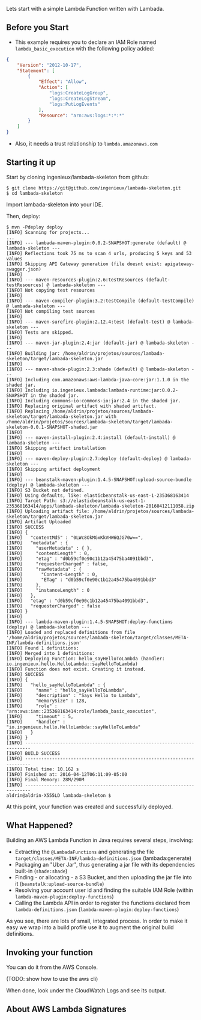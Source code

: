 
Lets start with a simple Lambda Function written with Lambada.

## Before you Start

  * This example requires you to declare an IAM Role named ```lambda_basic_execution``` with the following policy added:

```json
{
    "Version": "2012-10-17",
    "Statement": [
        {
            "Effect": "Allow",
            "Action": [
                "logs:CreateLogGroup",
                "logs:CreateLogStream",
                "logs:PutLogEvents"
            ],
            "Resource": "arn:aws:logs:*:*:*"
        }
    ]
}
```

  * Also, it needs a trust relationship to ```lambda.amazonaws.com```

## Starting it up

Start by cloning ingenieux/lambada-skeleton from github:

```
$ git clone https://git@github.com/ingenieux/lambada-skeleton.git
$ cd lambada-skeleton
```

Import lambada-skeleton into your IDE.

Then, deploy:

```
$ mvn -Pdeploy deploy
[INFO] Scanning for projects...
...
[INFO] --- lambada-maven-plugin:0.0.2-SNAPSHOT:generate (default) @ lambada-skeleton ---
[INFO] Reflections took 75 ms to scan 4 urls, producing 5 keys and 53 values 
[INFO] Skipping API Gateway generation (file doesnt exist: apigateway-swagger.json)
[INFO] 
[INFO] --- maven-resources-plugin:2.6:testResources (default-testResources) @ lambada-skeleton ---
[INFO] Not copying test resources
[INFO] 
[INFO] --- maven-compiler-plugin:3.2:testCompile (default-testCompile) @ lambada-skeleton ---
[INFO] Not compiling test sources
[INFO] 
[INFO] --- maven-surefire-plugin:2.12.4:test (default-test) @ lambada-skeleton ---
[INFO] Tests are skipped.
[INFO] 
[INFO] --- maven-jar-plugin:2.4:jar (default-jar) @ lambada-skeleton ---
[INFO] Building jar: /home/aldrin/projetos/sources/lambada-skeleton/target/lambada-skeleton.jar
[INFO] 
[INFO] --- maven-shade-plugin:2.3:shade (default) @ lambada-skeleton ---
[INFO] Including com.amazonaws:aws-lambda-java-core:jar:1.1.0 in the shaded jar.
[INFO] Including io.ingenieux.lambada:lambada-runtime:jar:0.0.2-SNAPSHOT in the shaded jar.
[INFO] Including commons-io:commons-io:jar:2.4 in the shaded jar.
[INFO] Replacing original artifact with shaded artifact.
[INFO] Replacing /home/aldrin/projetos/sources/lambada-skeleton/target/lambada-skeleton.jar with /home/aldrin/projetos/sources/lambada-skeleton/target/lambada-skeleton-0.0.1-SNAPSHOT-shaded.jar
[INFO] 
[INFO] --- maven-install-plugin:2.4:install (default-install) @ lambada-skeleton ---
[INFO] Skipping artifact installation
[INFO] 
[INFO] --- maven-deploy-plugin:2.7:deploy (default-deploy) @ lambada-skeleton ---
[INFO] Skipping artifact deployment
[INFO] 
[INFO] --- beanstalk-maven-plugin:1.4.5-SNAPSHOT:upload-source-bundle (deploy) @ lambada-skeleton ---
[INFO] S3 Bucket not defined.
[INFO] Using defaults, like: elasticbeanstalk-us-east-1-235368163414
[INFO] Target Path: s3://elasticbeanstalk-us-east-1-235368163414/apps/lambada-skeleton/lambada-skeleton-20160412111058.zip
[INFO] Uploading artifact file: /home/aldrin/projetos/sources/lambada-skeleton/target/lambada-skeleton.jar
[INFO] Artifact Uploaded
[INFO] SUCCESS
[INFO] {
[INFO]   "contentMd5" : "0LWc8OkMGxKkVHW6QJG70w==",
[INFO]   "metadata" : {
[INFO]     "userMetadata" : { },
[INFO]     "contentLength" : 0,
[INFO]     "etag" : "d0b59cf0e90c1b12a45475ba4091bbd3",
[INFO]     "requesterCharged" : false,
[INFO]     "rawMetadata" : {
[INFO]       "Content-Length" : 0,
[INFO]       "ETag" : "d0b59cf0e90c1b12a45475ba4091bbd3"
[INFO]     },
[INFO]     "instanceLength" : 0
[INFO]   },
[INFO]   "etag" : "d0b59cf0e90c1b12a45475ba4091bbd3",
[INFO]   "requesterCharged" : false
[INFO] }
[INFO] 
[INFO] --- lambda-maven-plugin:1.4.5-SNAPSHOT:deploy-functions (deploy) @ lambada-skeleton ---
[INFO] Loaded and replaced definitions from file '/home/aldrin/projetos/sources/lambada-skeleton/target/classes/META-INF/lambda-definitions.json'
[INFO] Found 1 definitions: 
[INFO] Merged into 1 definitions: 
[INFO] Deploying Function: hello_sayHelloToLambda (handler: io.ingenieux.hello.HelloLambda::sayHelloToLambda)
[INFO] Function does not exist. Creating it instead.
[INFO] SUCCESS
[INFO] {
[INFO]   "hello_sayHelloToLambda" : {
[INFO]     "name" : "hello_sayHelloToLambda",
[INFO]     "description" : "Says Hello to Lambda",
[INFO]     "memorySize" : 128,
[INFO]     "role" : "arn:aws:iam::235368163414:role/lambda_basic_execution",
[INFO]     "timeout" : 5,
[INFO]     "handler" : "io.ingenieux.hello.HelloLambda::sayHelloToLambda"
[INFO]   }
[INFO] }
[INFO] ------------------------------------------------------------------------
[INFO] BUILD SUCCESS
[INFO] ------------------------------------------------------------------------
[INFO] Total time: 10.162 s
[INFO] Finished at: 2016-04-12T06:11:09-05:00
[INFO] Final Memory: 28M/290M
[INFO] ------------------------------------------------------------------------
aldrin@aldrin-X555LD lambada-skeleton $
```

At this point, your function was created and successfully deployed.

## What Happened?

Building an AWS Lambda Function in Java requires several steps, involving:

  * Extracting the ```@LambadaFunctions``` and generating the file ```target/classes/META-INF/lambda-definitions.json``` (lambada:generate)
  * Packaging an "Uber Jar", thus generating a jar file with its dependencies built-in (```shade:shade```)
  * Finding - or allocating - a S3 Bucket, and then uploading the jar file into it (```beanstalk:upload-source-bundle```)
  * Resolving your account user id and finding the suitable IAM Role (within ```lambda-maven-plugin:deploy-functions```)
  * Calling the Lambda API in order to register the functions declared from ```lambda-definitions.json``` (```lambda-maven-plugin:deploy-functions```)

As you see, there are lots of small, integrated process. In order to make it easy we wrap into a build profile use it to augment the original build definitions.

## Invoking your function

You can do it from the AWS Console. 

(TODO: show how to use the aws cli)

When done, look under the CloudWatch Logs and see its output.

## About AWS Lambda Signatures

